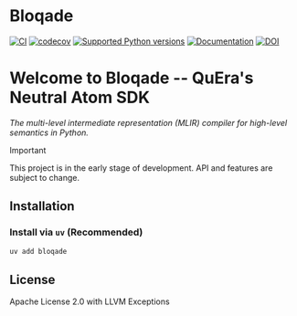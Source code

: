# Bloqade

[![CI](https://github.com/QuEraComputing/bloqade/actions/workflows/ci.yml/badge.svg)](https://github.com/QuEraComputing/bloqade/actions/workflows/ci.yml)
[![codecov](https://codecov.io/gh/QuEraComputing/bloqade/graph/badge.svg?token=lkUZ9DTqy4)](https://codecov.io/gh/QuEraComputing/bloqade)
[![Supported Python versions](https://img.shields.io/pypi/pyversions/bloqade.svg?color=%2334D058)](https://pypi.org/project/bloqade)
[![Documentation](https://img.shields.io/badge/Documentation-6437FF)](https://bloqade.quera.com/)
[![DOI](https://zenodo.org/badge/629628885.svg)](https://zenodo.org/doi/10.5281/zenodo.11114109)


# Welcome to Bloqade -- QuEra's Neutral Atom SDK

_The multi-level intermediate representation (MLIR) compiler for high-level semantics in Python._

> [!IMPORTANT]
>
> This project is in the early stage of development. API and features are subject to change.

## Installation

### Install via `uv` (Recommended)

```py
uv add bloqade
```

## License

Apache License 2.0 with LLVM Exceptions

